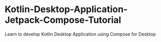 # Kotlin-Desktop-Application-Jetpack-Compose-Tutorial
Learn to develop Kotlin Desktop Application using Compose for Desktop
